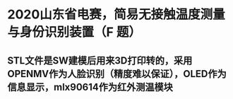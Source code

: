 # 2020山东省电赛，简易无接触温度测量与身份识别装置（F 题）
## STL文件是SW建模后用来3D打印转的，采用OPENMV作为人脸识别（精度难以保证），OLED作为信息显示，mlx90614作为红外测温模块
